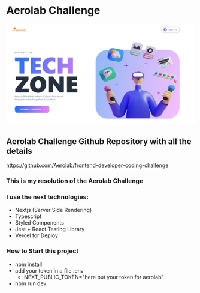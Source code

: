 # Aerolab Challenge

![page Screen](./public/images/pageAerolab.jpg)

## Aerolab Challenge Github Repository with all the details

https://github.com/Aerolab/frontend-developer-coding-challenge


### This is my resolution of the Aerolab Challenge
### I use the next technologies:
- Nextjs (Server Side Rendering)
- Typescript
- Styled Components
- Jest + React Testing Library
- Vercel for Deploy


### How to Start this project

- npm install
- add your token in a file .env 
    - NEXT_PUBLIC_TOKEN="here put your token for aerolab"
- npm run dev
